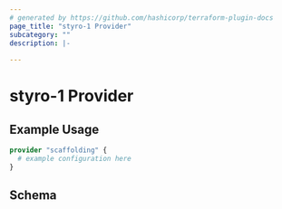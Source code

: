 ```yaml
---
# generated by https://github.com/hashicorp/terraform-plugin-docs
page_title: "styro-1 Provider"
subcategory: ""
description: |-
  
---
```


# styro-1 Provider



## Example Usage

```terraform
provider "scaffolding" {
  # example configuration here
}
```

<!-- schema generated by tfplugindocs -->
## Schema
